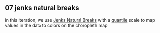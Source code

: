 ## 07 jenks natural breaks

in this iteration, we use [Jenks Natural Breaks](http://www.macwright.org/2013/02/18/literate-jenks.html) with a [quantile](https://github.com/d3/d3-scale/blob/master/README.md#quantile-scales) scale to map values in the data to colors on the choropleth map